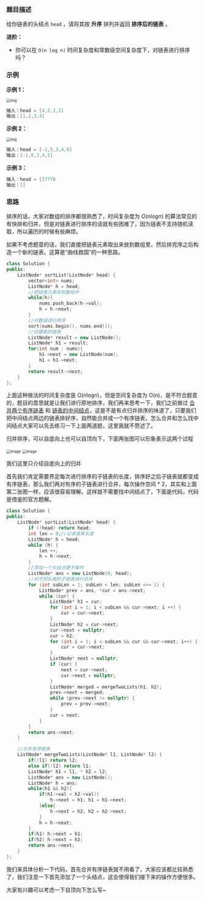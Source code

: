 ### 题目描述

给你链表的头结点 `head` ，请将其按 **升序** 排列并返回 **排序后的链表** 。

**进阶：**

- 你可以在 `O(n log n)` 时间复杂度和常数级空间复杂度下，对链表进行排序吗？

### 示例

**示例 1：**

<img src="https://assets.leetcode.com/uploads/2020/09/14/sort_list_1.jpg" alt="img" style="zoom:67%;" />

```c++
输入：head = [4,2,1,3]
输出：[1,2,3,4]
```

**示例 2：**

<img src="https://assets.leetcode.com/uploads/2020/09/14/sort_list_2.jpg" alt="img" style="zoom:67%;" />

```c++
输入：head = [-1,5,3,4,0]
输出：[-1,0,3,4,5]
```

**示例 3：**

```c++
输入：head = []7778
输出：[]
```

### 思路

排序的话，大家对数组的排序都很熟悉了，时间复杂度为 $O(nlogn)$ 的算法常见的有快排和归并，但是对链表进行排序的话就有些困难了，因为链表不支持随机读取，所以遍历的时候有些麻烦。

如果不考虑题意的话，我们直接把链表元素取出来放到数组里，然后排完序之后构造一个新的链表。这算是“曲线救国”的一种思路。

```C++
class Solution {
public:
    ListNode* sortList(ListNode* head) {
        vector<int> nums;
        ListNode* h = head;
        //把链表元素存到数组中
        while(h){
            nums.push_back(h->val);
            h = h->next;
        }
        //对数组进行排序
        sort(nums.begin(), nums.end());
        //创建新的链表
        ListNode* result = new ListNode();
        ListNode* h1 = result;
        for(int num : nums){
            h1->next = new ListNode(num);
            h1 = h1->next;
        }
        return result->next;
    }
};
```

上面这种做法的时间复杂度是 O(nlogn)，但是空间复杂度为 O(n)，是不符合题意的，题目的意思就是让我们进行原地排序，我们再来思考一下，我们之前做过 [合并两个有序链表](https://leetcode-cn.com/problems/merge-two-sorted-lists/) 和 [链表的中间结点](https://leetcode-cn.com/problems/middle-of-the-linked-list/)，这是不是有点归并排序的味道了，只要我们把中间结点两边的链表排好序，自然能合并成一个有序链表，怎么合并和怎么找中间结点大家可以先去练习一下上面两道题，这里我就不赘述了。

归并排序，可以自底向上也可以自顶向下，下面两张图可以形象表示这两个过程

<img src="https://images2015.cnblogs.com/blog/834468/201610/834468-20161016231421733-1908940953.png" alt="image" style="zoom:67%;" />

<img src="https://images2015.cnblogs.com/blog/834468/201610/834468-20161016231626327-1390551575.png" alt="image" style="zoom:67%;" />

我们这里只介绍自底向上的归并

首先我们肯定需要界定每次进行排序的子链表的长度，排序好之后子链表就都变成有序链表，那么我们再对有序的子链表进行合并，每次操作空间 * 2，其实和上面第二张图一样，应该很容易理解。这样就不需要找中间结点了，下面是代码，代码是借鉴的官方题解。

```C++
class Solution {
public:
    ListNode* sortList(ListNode* head) {
        if (!head) return head;
        int len = 0;//记录链表长度
        ListNode* h = head;
        while (h) {
            len ++;
            h = h->next;
        }
        //添加一个头结点便于操作
        ListNode* ans = new ListNode(0, head);
        //对不同长度的子链表进行合并
        for (int subLen = 1; subLen < len; subLen <<= 1) {
            ListNode* prev = ans, *cur = ans->next;
            while (cur) {
                ListNode* h1 = cur;
                for (int i = 1; i < subLen && cur->next; i ++) {
                    cur = cur->next;
                }
                ListNode* h2 = cur->next;
                cur->next = nullptr;
                cur = h2;
                for (int i = 1; i < subLen && cur && cur->next; i++) {
                    cur = cur->next;
                }
                ListNode* next = nullptr;
                if (cur) {
                    next = cur->next;
                    cur->next = nullptr;
                }
                ListNode* merged = mergeTwoLists(h1, h2);
                prev->next = merged;
                while (prev->next != nullptr) {
                    prev = prev->next;
                }
                cur = next;
            }
        }
        return ans->next;
    }

    //合并有序链表
    ListNode* mergeTwoLists(ListNode* l1, ListNode* l2) {
        if(!l1) return l2;
        else if(!l2) return l1;
        ListNode* h1 = l1, * h2 = l2;
        ListNode* ans = new ListNode();
        ListNode* h = ans;
        while(h1 && h2){
            if(h1->val < h2->val){
                h->next = h1; h1 = h1->next;
            }else{
                h->next = h2; h2 = h2->next;
            }
            h = h->next;
        }
        if(h1) h->next = h1;
        if(h2) h->next = h2;
        return ans->next;
    }
};
```

我们来具体分析一下代码，首先合并有序链表就不用看了，大家应该都比较熟悉了，我们注意一下首先添加了一个头结点，这会使得我们接下来的操作方便很多。

大家有兴趣可以考虑一下自顶向下怎么写~

